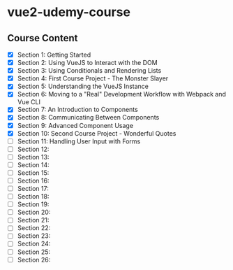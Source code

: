 # vue2-udemy-course

## Course Content

- [x] Section 1: Getting Started
- [x] Section 2: Using VueJS to Interact with the DOM
- [x] Section 3: Using Conditionals and Rendering Lists
- [x] Section 4: First Course Project - The Monster Slayer
- [x] Section 5: Understanding the VueJS Instance
- [x] Section 6: Moving to a "Real" Development Workflow with Webpack and Vue CLI
- [x] Section 7: An Introduction to Components
- [x] Section 8: Communicating Between Components
- [x] Section 9: Advanced Component Usage
- [x] Section 10: Second Course Project - Wonderful Quotes
- [ ] Section 11: Handling User Input with Forms
- [ ] Section 12:
- [ ] Section 13:
- [ ] Section 14:
- [ ] Section 15:
- [ ] Section 16:
- [ ] Section 17:
- [ ] Section 18:
- [ ] Section 19:
- [ ] Section 20:
- [ ] Section 21:
- [ ] Section 22:
- [ ] Section 23:
- [ ] Section 24:
- [ ] Section 25:
- [ ] Section 26: